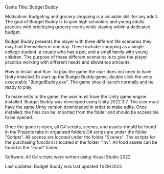 Game Title:
Budget Buddy

Motivation:
Budgeting and grocery shopping is a valuable skill for any adult. The goal of Budget Buddy is to give high schoolers and young adults practice with prioritizing grocery needs while staying within a dedicated budget.

Budget Buddy presents the player with three different life scenarios they may find themselves in one day. These include: shopping as a single college student, a couple who has a pet, and a small family with young children. The purpose of these different scenarios is to give the player practice working with different needs and allowance amounts.

How to Install and Run:
To play the game the user does not need to have Unity installed.To start up the Budget Buddy game, double click the unity executable "BudgetBuddy.exe". The game should launch normally and be ready to play.

To make edits to the game, the user must have the Unity game engine installed. Budget Buddy was developed using Unity 2022.3.7. The user must have the same Unity version downloaded in order to make edits. Once installed, the files can be imported from the folder and should be accessible to be opened. 

Once the game is open, all C# scripts, scenes, and assets should be found in the Projects tabs in organized folders.C# scrips are under the folder "Scripts". All scenes are located under the folder "Scenes". The scripts for the purchasing function is located in the folder "Inv". All food assets can be found in the "Food" folder.

Software:
All C# scripts were written using Visual Studio 2022

Last updated:
Budget Buddy was last updated 11/29/2023 
